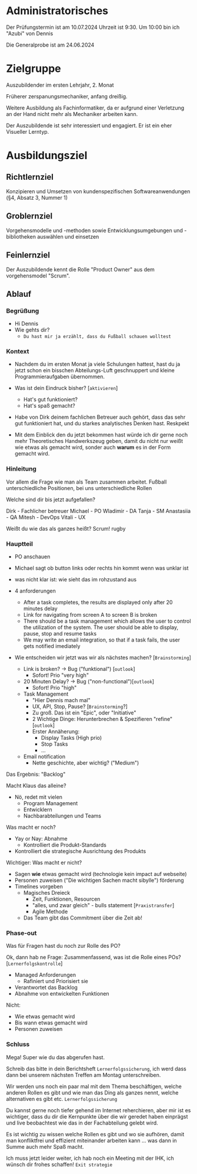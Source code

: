

# Administratorisches

Der Prüfungstermin ist am 10.07.2024
Uhrzeit ist 9:30. Um 10:00 bin ich "Azubi" von Dennis

Die Generalprobe ist am 24.06.2024

# Zielgruppe

Auszubildender im ersten Lehrjahr, 2. Monat

Früherer zerspanungsmechaniker, anfang dreißig.

Weitere Ausbildung als Fachinformatiker, da er aufgrund einer Verletzung an der Hand nicht mehr als Mechaniker arbeiten kann.

Der Auszubildende ist sehr interessiert und engagiert. Er ist ein eher Visueller Lerntyp.


# Ausbildungsziel

## Richtlernziel
Konzipieren und Umsetzen von kundenspezifischen Softwareanwendungen (§4, Absatz 3, Nummer 1)

## Groblernziel
Vorgehensmodelle und -methoden sowie Entwicklungsumgebungen und -bibliotheken auswählen und einsetzen

## Feinlernziel

Der Auszubildende kennt die Rolle "Product Owner" aus dem vorgehensmodel "Scrum".

## Ablauf

### Begrüßung

- Hi Dennis
- Wie gehts dir?
  - `Du hast mir ja erzählt, dass du Fußball schauen wolltest`

### Kontext

- Nachdem du im ersten Monat ja viele Schulungen hattest, hast du ja jetzt schon ein bisschen Abteilungs-Luft geschnuppert und kleine Programmieraufgaben übernommen.
- Was ist dein Eindruck bisher? [`aktivieren`]
  - Hat's gut funktioniert?
  - Hat's spaß gemacht?
- Habe von Dirk deinem fachlichen Betreuer auch gehört, dass das sehr gut funktioniert hat, und du starkes analytisches Denken hast. Reskpekt

- Mit dem Einblick den du jetzt bekommen hast würde ich dir gerne noch mehr Theoretisches Handwerkszeug geben, damit du nicht nur weißt wie etwas als gemacht wird, sonder auch **warum** es in der Form gemacht wird.

### Hinleitung

Vor allem die Frage wie man als Team zusammen arbeitet. Fußball unterschiedliche Positionen, bei uns unterschiedliche Rollen

Welche sind dir bis jetzt aufgefallen?

Dirk - Fachlicher betreuer
Michael - PO
Wladimir - DA
Tanja - SM
Anastasiia - QA
Mitesh - DevOps
Vitali - UX

Weißt du wie das als ganzes heißt? Scrum! rugby


### Hauptteil

- PO anschauen
- Michael sagt ob button links oder rechts hin kommt wenn was unklar ist
- was nicht klar ist: wie sieht das im rohzustand aus
- 4 anforderungen 
  
  - After a task completes, the results are displayed only after 20 minutes delay
  - Link for navigating from screen A to screen B is broken
  - There should be a task management which allows the user to control the utilization of the system. The user should be able to display, pause, stop and resume tasks
  - We may write an email integration, so that if a task fails, the user gets notified imediately

- Wie entscheiden wir jetzt was wir als nächstes machen? [`Brainstorming`]

  - Link is broken? -> Bug ("funktional") [`outlook`]
    - Sofort! Prio "very high"
  - 20 Minuten Delay? -> Bug ("non-functional")[`outlook`]
    - Sofort! Prio "high"
  - Task Management
    - "Hier Dennis mach mal"
    - UX, API, Stop, Pause? [`Brainstorming`?]
    - Zu groß. Das ist ein "Epic", oder "Initiative"
    - 2 Wichtige Dinge: Herunterbrechen & Spezifieren "refine" [`outlook`]
    - Erster Annäherung:
      - Display Tasks (High prio)
      - Stop Tasks
      - ...
  - Email notification
    - Nette geschichte, aber wichtig? ("Medium")

Das Ergebnis: "Backlog"

Macht Klaus das alleine?
- Nö, redet mit vielen
  - Program Management
  - Entwicklern
  - Nachbarabteilungen und Teams

Was macht er noch?
- Yay or Nay: Abnahme
  - Kontrolliert die Produkt-Standards
- Kontrolliert die strategische Ausrichtung des Produkts

Wichtiger: Was macht er nicht?
- Sagen **wie** etwas gemacht wird (technologie kein impact auf webseite)
- Personen zuweisen ("Die wichtigen Sachen macht sibylle") förderung
- Timelines vorgeben
  - Magisches Dreieck
    - Zeit, Funktionen, Resourcen
    - "alles, und zwar gleich" - bulls statement [`Praxistransfer`]
    - Agile Methode
  - Das Team gibt das Commitment über die Zeit ab!

### Phase-out

Was für Fragen hast du noch zur Rolle des PO?


Ok, dann hab ne Frage: Zusammenfassend, was ist die Rolle eines POs? [`Lernerfolgskontrolle`]

* Managed Anforderungen
  * Rafiniert und Priorisiert sie
* Verantwortet das Backlog
* Abnahme von entwickelten Funktionen

Nicht:
* Wie etwas gemacht wird
* Bis wann etwas gemacht wird
* Personen zuweisen

### Schluss

Mega!
Super wie du das abgerufen hast.

Schreib das bitte in dein Berichtsheft `Lernerfolgssicherung`, ich werd dass dann bei unserem nächsten Treffen am Montag unterschreiben.

Wir werden uns noch ein paar mal mit dem Thema beschäftigen, welche anderen Rollen es gibt und wie man das Ding als ganzes nennt, welche alternativen es gibt etc. `Lernerfolgssicherung`

Du kannst gerne noch tiefer gehend im Internet reherchieren, aber mir ist es wichtiger, dass du dir die Kernpunkte über die wir geredet haben einprägst und live beobachtest wie das in der Fachabteilung gelebt wird.

Es ist wichtig zu wissen welche Rollen es gibt und wo sie aufhören, damit man konfliktfrei und effizient miteinander arbeiten kann ... was dann in Summe auch mehr Spaß macht.

Ich muss jetzt leider weiter, ich hab noch ein Meeting mit der IHK, ich wünsch dir frohes schaffen! `Exit strategie`

